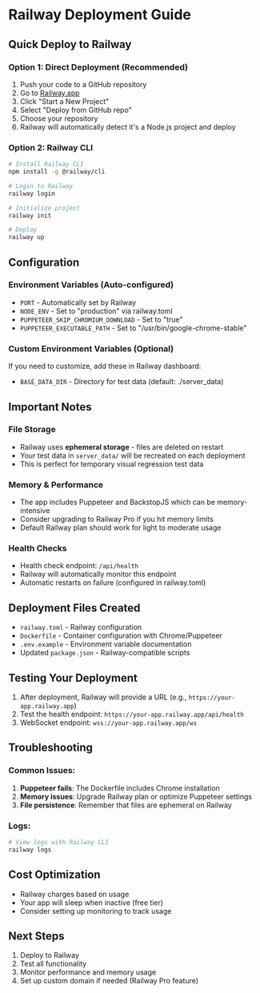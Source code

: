 # Railway Deployment Guide

## Quick Deploy to Railway

### Option 1: Direct Deployment (Recommended)
1. Push your code to a GitHub repository
2. Go to [Railway.app](https://railway.app)
3. Click "Start a New Project"
4. Select "Deploy from GitHub repo"
5. Choose your repository
6. Railway will automatically detect it's a Node.js project and deploy

### Option 2: Railway CLI
```bash
# Install Railway CLI
npm install -g @railway/cli

# Login to Railway
railway login

# Initialize project
railway init

# Deploy
railway up
```

## Configuration

### Environment Variables (Auto-configured)
- `PORT` - Automatically set by Railway
- `NODE_ENV` - Set to "production" via railway.toml
- `PUPPETEER_SKIP_CHROMIUM_DOWNLOAD` - Set to "true"
- `PUPPETEER_EXECUTABLE_PATH` - Set to "/usr/bin/google-chrome-stable"

### Custom Environment Variables (Optional)
If you need to customize, add these in Railway dashboard:
- `BASE_DATA_DIR` - Directory for test data (default: ./server_data)

## Important Notes

### File Storage
- Railway uses **ephemeral storage** - files are deleted on restart
- Your test data in `server_data/` will be recreated on each deployment
- This is perfect for temporary visual regression test data

### Memory & Performance
- The app includes Puppeteer and BackstopJS which can be memory-intensive
- Consider upgrading to Railway Pro if you hit memory limits
- Default Railway plan should work for light to moderate usage

### Health Checks
- Health check endpoint: `/api/health`
- Railway will automatically monitor this endpoint
- Automatic restarts on failure (configured in railway.toml)

## Deployment Files Created

- `railway.toml` - Railway configuration
- `Dockerfile` - Container configuration with Chrome/Puppeteer
- `.env.example` - Environment variable documentation
- Updated `package.json` - Railway-compatible scripts

## Testing Your Deployment

1. After deployment, Railway will provide a URL (e.g., `https://your-app.railway.app`)
2. Test the health endpoint: `https://your-app.railway.app/api/health`
3. WebSocket endpoint: `wss://your-app.railway.app/ws`

## Troubleshooting

### Common Issues:
1. **Puppeteer fails**: The Dockerfile includes Chrome installation
2. **Memory issues**: Upgrade Railway plan or optimize Puppeteer settings
3. **File persistence**: Remember that files are ephemeral on Railway

### Logs:
```bash
# View logs with Railway CLI
railway logs
```

## Cost Optimization

- Railway charges based on usage
- Your app will sleep when inactive (free tier)
- Consider setting up monitoring to track usage

## Next Steps

1. Deploy to Railway
2. Test all functionality
3. Monitor performance and memory usage
4. Set up custom domain if needed (Railway Pro feature) 
